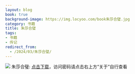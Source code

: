```yaml
---
layout: blog
book: true
background-image: https://img.locyoo.com/book朱莎合璧.jpg
category: 书籍
title: 朱莎合璧
tags:
- 书籍
- 传记
redirect_from:
  - /2024/03/朱莎合璧/
---
```

![](https://img.locyoo.com/book朱莎合璧.jpg)
朱莎合璧: <a name = "ref1" href="https://url18.ctfile.com/f/50983618-1377644878-ac8722?p=3619">点击下载</a>，访问密码请点击右上方“关于”自行查看